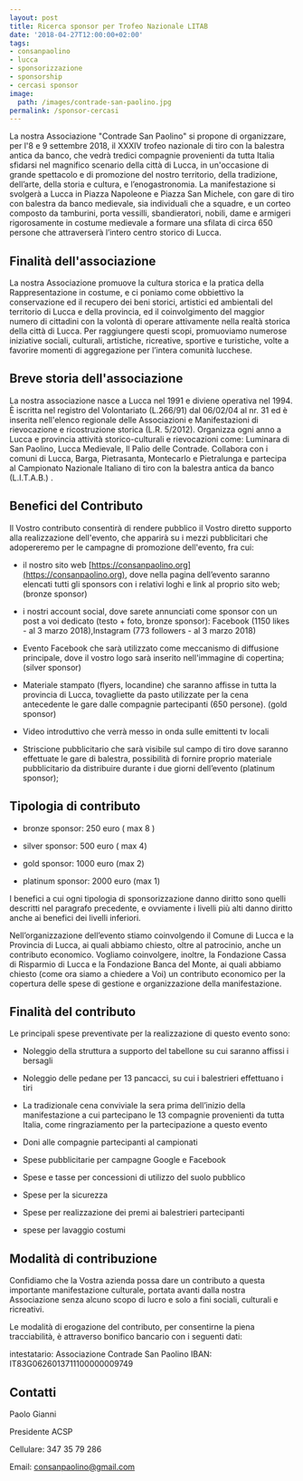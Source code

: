 ```yaml
---
layout: post
title: Ricerca sponsor per Trofeo Nazionale LITAB
date: '2018-04-27T12:00:00+02:00'
tags:
- consanpaolino
- lucca
- sponsorizzazione
- sponsorship
- cercasi sponsor
image:
  path: /images/contrade-san-paolino.jpg
permalink: /sponsor-cercasi
---
```


La nostra Associazione "Contrade San Paolino" si propone di organizzare, per l'8
e 9 settembre 2018, il XXXIV trofeo nazionale di tiro con la balestra antica da
banco, che vedrà tredici compagnie provenienti da tutta Italia sfidarsi nel
magnifico scenario della città di Lucca, in un'occasione di grande spettacolo e
di promozione del nostro territorio, della tradizione, dell’arte, della storia e
cultura, e l’enogastronomia. La manifestazione si svolgerà a Lucca in Piazza
Napoleone e Piazza San Michele, con gare di tiro con balestra da banco
medievale, sia individuali che a squadre, e un corteo composto da tamburini,
porta vessilli, sbandieratori, nobili, dame e armigeri rigorosamente in costume
medievale a formare una sfilata di circa 650 persone che attraverserà l’intero
centro storico di Lucca.

<!-- more -->

## Finalità dell'associazione

La nostra Associazione promuove la cultura storica e la pratica della
Rappresentazione in costume, e ci poniamo come obbiettivo la conservazione ed il
recupero dei beni storici, artistici ed ambientali del territorio di Lucca e
della provincia, ed il coinvolgimento del maggior numero di cittadini con la
volontà di operare attivamente nella realtà storica della città di Lucca. Per
raggiungere questi scopi, promuoviamo numerose iniziative sociali, culturali,
artistiche, ricreative, sportive e turistiche, volte a favorire momenti di
aggregazione per l’intera comunità lucchese.

## Breve storia dell'associazione

La nostra associazione nasce a Lucca nel 1991 e diviene operativa nel 1994. È
iscritta nel registro del Volontariato (L.266/91) dal 06/02/04 al nr. 31 ed è
inserita  nell'elenco regionale delle Associazioni e Manifestazioni di
rievocazione e ricostruzione storica (L.R. 5/2012). Organizza ogni anno a Lucca
e provincia attività storico-culturali e rievocazioni come: Luminara di San
Paolino, Lucca Medievale, Il Palio delle Contrade. Collabora con i comuni di
Lucca, Barga, Pietrasanta, Montecarlo e Pietralunga e partecipa al Campionato
Nazionale Italiano di tiro con la balestra antica da banco (L.I.T.A.B.) .

## Benefici del Contributo

Il Vostro contributo consentirà di rendere pubblico il Vostro diretto supporto
alla realizzazione dell'evento, che apparirà su i mezzi pubblicitari che
adopereremo per le campagne di promozione dell'evento, fra cui:

* il nostro sito web [https://consanpaolino.org](https://consanpaolino.org),
  dove nella pagina dell’evento saranno elencati tutti gli sponsors con i
  relativi loghi e link al proprio sito web; (bronze sponsor)

* i nostri account social, dove sarete annunciati come sponsor con un post a
  voi dedicato (testo + foto, bronze sponsor): Facebook (1150 likes - al 3 marzo
  2018),Instagram (773 followers - al 3 marzo 2018)

* Evento Facebook che sarà utilizzato come meccanismo di diffusione principale,
  dove il vostro logo sarà inserito nell'immagine di copertina; (silver sponsor)

* Materiale stampato (flyers, locandine) che saranno affisse in tutta la
  provincia di Lucca, tovagliette da pasto utilizzate per la cena antecedente le
  gare dalle compagnie partecipanti (650 persone). (gold sponsor)

* Video introduttivo che verrà messo in onda sulle emittenti tv locali

* Striscione pubblicitario che sarà visibile sul campo di tiro dove saranno
  effettuate le gare di balestra, possibilità di fornire proprio materiale
  pubblicitario da distribuire durante i due giorni dell’evento (platinum
  sponsor);

## Tipologia di contributo

* bronze sponsor: 250 euro ( max 8 )

* silver sponsor: 500 euro ( max 4)

* gold sponsor: 1000 euro (max 2)

* platinum sponsor: 2000 euro (max 1)

I benefici a cui ogni tipologia di sponsorizzazione danno diritto sono quelli
descritti nel paragrafo precedente, e ovviamente i livelli più alti danno
diritto anche ai benefici dei livelli inferiori.

Nell’organizzazione dell’evento stiamo coinvolgendo il Comune di Lucca e la
Provincia di Lucca, ai quali abbiamo chiesto, oltre al patrocinio, anche un
contributo economico. Vogliamo coinvolgere, inoltre, la Fondazione Cassa di
Risparmio di Lucca e la Fondazione Banca del Monte, ai quali abbiamo chiesto
(come ora siamo a chiedere a Voi) un contributo economico per la copertura delle
spese di gestione e organizzazione della manifestazione.

## Finalità del contributo

Le principali spese preventivate per la realizzazione di questo evento sono:

* Noleggio della struttura a supporto del tabellone su cui saranno affissi i
  bersagli

* Noleggio delle pedane per 13 pancacci, su cui i balestrieri effettuano i tiri

* La tradizionale cena conviviale la sera prima dell’inizio della manifestazione
  a cui partecipano le 13 compagnie provenienti da tutta Italia, come
  ringraziamento per la partecipazione a questo evento

* Doni alle compagnie partecipanti al campionati

* Spese pubblicitarie per campagne Google e Facebook

* Spese e tasse per concessioni di utilizzo del suolo pubblico

* Spese per la sicurezza

* Spese per realizzazione dei premi ai balestrieri partecipanti

* spese per lavaggio costumi

## Modalità di contribuzione

Confidiamo che la Vostra azienda possa dare un contributo a questa importante
manifestazione culturale, portata avanti dalla nostra Associazione senza alcuno
scopo di lucro e solo a fini sociali, culturali e ricreativi.

Le modalità di erogazione del contributo, per consentirne la piena
tracciabilità, è attraverso bonifico bancario con i seguenti dati:

intestatario: Associazione Contrade San Paolino
IBAN: IT83G0626013711100000009749

## Contatti

Paolo Gianni

Presidente ACSP

Cellulare:  347 35 79 286

Email: consanpaolino@gmail.com